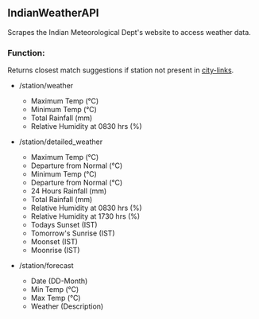 ## IndianWeatherAPI

Scrapes the Indian Meteorological Dept's website to access weather data.

### Function:

Returns closest match suggestions if station not present in [city-links](city_links.json).

- /station/weather
    - Maximum Temp                  (°C)
    - Minimum Temp                  (°C) 
    - Total Rainfall                (mm) 
    - Relative Humidity at 0830 hrs (%)


- /station/detailed_weather
    - Maximum Temp                  (°C)
    - Departure from Normal         (°C)
    - Minimum Temp                  (°C) 
    - Departure from Normal         (°C)
    - 24 Hours Rainfall             (mm) 
    - Total Rainfall                (mm) 
    - Relative Humidity at 0830 hrs (%)
    - Relative Humidity at 1730 hrs (%) 
    - Todays Sunset                 (IST)	
    - Tomorrow's Sunrise            (IST) 
    - Moonset                       (IST)
    - Moonrise                      (IST) 

- /station/forecast
    - Date	                        (DD-Month)
    - Min Temp	                    (°C)
    - Max Temp	                    (°C)
    - Weather                       (Description)

